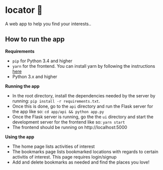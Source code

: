 # locator 🧭
A web app to help you find your interests..

## How to run the app
**Requirements**
* `pip` for Python 3.4 and higher
* `yarn` for the frontend. You can install yarn by following the instructions [here](https://yarnpkg.com/lang/en/docs/install/)
* Python 3.x and higher

**Running the app**
* In the root directory, install the dependencies needed by the server by running: 
`pip install -r requirements.txt`.
* Once this is done, go to the `api` directory and run the Flask server for the app like so: 
`cd app/api && python app.py`
* Once the Flask server is running, go the the `ui` directory and start the development server for the frontend like so: `yarn start`
* The frontend should be running on http://localhost:5000

**Using the app**
* The home page lists activities of interest
* The bookmarks page lists bookmarked locations with regards to certain activitis of interest. This page requires login/signup
* Add and delete bookmarks as needed and find the places you love!